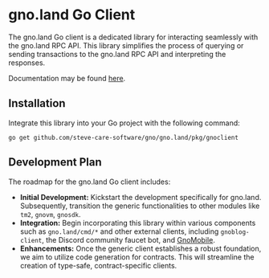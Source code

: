 # gno.land Go Client

The gno.land Go client is a dedicated library for interacting seamlessly with the gno.land RPC API.
This library simplifies the process of querying or sending transactions to the gno.land RPC API and interpreting the responses.

Documentation may be found [here](https://gnolang.github.io/gno/github.com/steve-care-software/gno/gno.land/pkg/gnoclient.html).

## Installation

Integrate this library into your Go project with the following command:

    go get github.com/steve-care-software/gno/gno.land/pkg/gnoclient

## Development Plan

The roadmap for the gno.land Go client includes:

- **Initial Development:** Kickstart the development specifically for gno.land. Subsequently, transition the generic functionalities to other modules like `tm2`, `gnovm`, `gnosdk`.
- **Integration:** Begin incorporating this library within various components such as `gno.land/cmd/*` and other external clients, including `gnoblog-client`, the Discord community faucet bot, and [GnoMobile](https://github.com/steve-care-software/gnomobile).
- **Enhancements:** Once the generic client establishes a robust foundation, we aim to utilize code generation for contracts. This will streamline the creation of type-safe, contract-specific clients.
